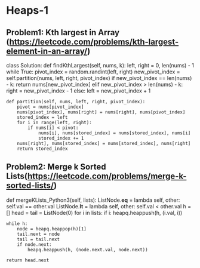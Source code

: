# Heaps-1

## Problem1: Kth largest in Array (https://leetcode.com/problems/kth-largest-element-in-an-array/)
class Solution:
    def findKthLargest(self, nums, k):
        left, right = 0, len(nums) - 1
        while True:
            pivot_index = random.randint(left, right)
            new_pivot_index = self.partition(nums, left, right, pivot_index)
            if new_pivot_index == len(nums) - k:
                return nums[new_pivot_index]
            elif new_pivot_index > len(nums) - k:
                right = new_pivot_index - 1
            else:
                left = new_pivot_index + 1

    def partition(self, nums, left, right, pivot_index):
        pivot = nums[pivot_index]
        nums[pivot_index], nums[right] = nums[right], nums[pivot_index]
        stored_index = left
        for i in range(left, right):
            if nums[i] < pivot:
                nums[i], nums[stored_index] = nums[stored_index], nums[i]
                stored_index += 1
        nums[right], nums[stored_index] = nums[stored_index], nums[right]
        return stored_index


## Problem2: Merge k Sorted Lists(https://leetcode.com/problems/merge-k-sorted-lists/)
def mergeKLists_Python3(self, lists):
	ListNode.__eq__ = lambda self, other: self.val == other.val
	ListNode.__lt__ = lambda self, other: self.val < other.val
	h = []
	head = tail = ListNode(0)
	for i in lists:
		if i:
			heapq.heappush(h, (i.val, i))

	while h:
		node = heapq.heappop(h)[1]
		tail.next = node
		tail = tail.next
		if node.next:
			heapq.heappush(h, (node.next.val, node.next))

	return head.next
